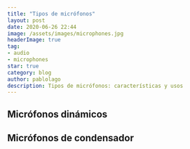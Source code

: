 ```yaml
---
title: "Tipos de micrófonos"
layout: post
date: 2020-06-26 22:44
image: /assets/images/microphones.jpg
headerImage: true
tag:
- audio
- microphones
star: true
category: blog
author: pablolago
description: Tipos de micrófonos: características y usos
---
```


## Micrófonos dinámicos

## Micrófonos de condensador
